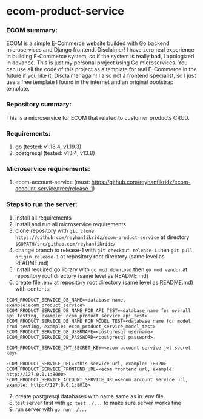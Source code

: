 # ecom-product-service

### ECOM summary:
ECOM is a simple E-Commerce website builded with Go backend microservices and Django frontend. Disclaimer! I have zero real experience in building E-Commerce system, so if the system is really bad, I apologized in advance. This is just my personal project using Go microservices. You can use all the code of this project as a template for real E-Commerce in the future if you like it. Disclaimer again! I also not a frontend specialist, so I just use a free template I found in the internet and an original bootstrap template.

### Repository summary:
This is a microservice for ECOM that related to customer products CRUD.

### Requirements:
1. go (tested: v1.18.4, v1.19.3)
2. postgresql (tested: v13.4, v13.8)

### Microservice requirements:
1. ecom-account-service (must: https://github.com/reyhanfikridz/ecom-account-service/tree/release-1)

### Steps to run the server:
1. install all requirements
2. install and run all microservice requirements
3. clone repository with `git clone https://github.com/reyhanfikridz/ecom-product-service` at directory `$GOPATH/src/github.com/reyhanfikridz/`
4. change branch to release-1 with `git checkout release-1` then `git pull origin release-1` at repository root directory (same level as README.md)
5. install required go library with `go mod download` then `go mod vendor` at repository root directory (same level as README.md)
6. create file .env at repository root directory (same level as README.md) with contents:

```
ECOM_PRODUCT_SERVICE_DB_NAME=<database name, example:ecom_product_service>
ECOM_PRODUCT_SERVICE_DB_NAME_FOR_API_TEST=<database name for overall api testing, example: ecom_product_service_api_test>
ECOM_PRODUCT_SERVICE_DB_NAME_FOR_MODEL_TEST=<database name for model crud testing, example: ecom_product_service_model_test>
ECOM_PRODUCT_SERVICE_DB_USERNAME=<postgresql username>
ECOM_PRODUCT_SERVICE_DB_PASSWORD=<postgresql password>

ECOM_PRODUCT_SERVICE_JWT_SECRET_KEY=<ecom account service jwt secret key>

ECOM_PRODUCT_SERVICE_URL=<this service url, example: :8020>
ECOM_PRODUCT_SERVICE_FRONTEND_URL=<ecom frontend url, example: http://127.0.0.1:8000>
ECOM_PRODUCT_SERVICE_ACCOUNT_SERVICE_URL=<ecom account service url, example: http://127.0.0.1:8010>
```

7. create postgresql databases with name same as in .env file
8. test server first with `go test ./...` to make sure server works fine
9. run server with `go run ./...`
